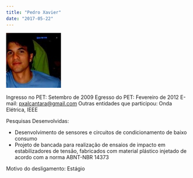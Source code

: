 ```yaml
---
title: "Pedro Xavier"
date: "2017-05-22"
---
```


![](images/Pedro-150x150.jpg)

Ingresso no PET: Setembro de 2009 Egresso do PET: Fevereiro de 2012 E-mail: [pxalcantara@gmail.com](mailto:pxalcantara@gmail.com) Outras entidades que participou: Onda Elétrica, IEEE

Pesquisas Desenvolvidas:

- Desenvolvimento de sensores e circuitos de condicionamento de baixo consumo
- Projeto de bancada para realização de ensaios de impacto em estabilizadores de tensão, fabricados com material plástico injetado de acordo com a norma ABNT-NBR 14373

Motivo do desligamento: Estágio
